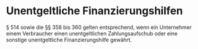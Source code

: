 # Unentgeltliche Finanzierungshilfen

§ 514 sowie die §§ 358 bis 360 gelten entsprechend, wenn ein Unternehmer einem Verbraucher einen unentgeltlichen Zahlungsaufschub oder eine sonstige unentgeltliche Finanzierungshilfe gewährt.